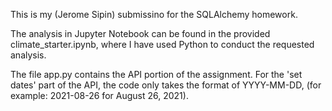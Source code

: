 This is my (Jerome Sipin) submissino for the SQLAlchemy homework.

The analysis in Jupyter Notebook can be found in the provided
climate_starter.ipynb, where I have used Python to conduct the requested
analysis.

The file app.py contains the API portion of the assignment. For the 'set dates'
part of the API, the code only takes the format of YYYY-MM-DD, (for example:
  2021-08-26 for August 26, 2021). 
